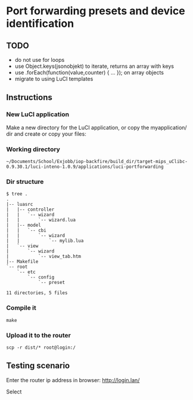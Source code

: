 Port forwarding presets and device identification
=================================================

## TODO ##
 * do not use for loops
 * use Object.keys(jsonobjekt) to iterate, returns an array with keys
 * use .forEach(function(value,counter) { ... }); on array objects
 * migrate to using LuCI templates

## Instructions ##
### New LuCI application ###
Make a new directory for the LuCI application, or copy the myapplication/ dir
and create or copy your files:

### Working directory ###
    ~/Documents/School/Exjobb/iop-backfire/build_dir/target-mips_uClibc-0.9.30.1/luci-inteno-1.0.9/applications/luci-portforwarding

### Dir structure ###
    $ tree .
    .
    |-- luasrc
    |   |-- controller
    |   |   `-- wizard
    |   |       `-- wizard.lua
    |   |-- model
    |   |   `-- cbi
    |   |       `-- wizard
    |   |           `-- mylib.lua
    |   `-- view
    |       `-- wizard
    |           `-- view_tab.htm
    |-- Makefile
    `-- root
        `-- etc
            `-- config
                `-- preset
    
    11 directories, 5 files

### Compile it ###
    make

### Upload it to the router ###
    scp -r dist/* root@login:/

## Testing scenario ##
Enter the router ip address in browser:
    http://login.lan/

Select 
